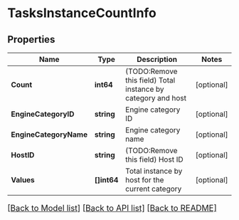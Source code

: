 # TasksInstanceCountInfo

## Properties

Name | Type | Description | Notes
------------ | ------------- | ------------- | -------------
**Count** | **int64** | (TODO:Remove this field) Total instance by category and host | [optional] 
**EngineCategoryID** | **string** | Engine category ID | [optional] 
**EngineCategoryName** | **string** | Engine category name | [optional] 
**HostID** | **string** | (TODO:Remove this field) Host ID | [optional] 
**Values** | **[]int64** | Total instance by host for the current category | [optional] 

[[Back to Model list]](../README.md#documentation-for-models) [[Back to API list]](../README.md#documentation-for-api-endpoints) [[Back to README]](../README.md)

<style>
     p, ul, ol, li { font-size: 18px !important;}
</style>


